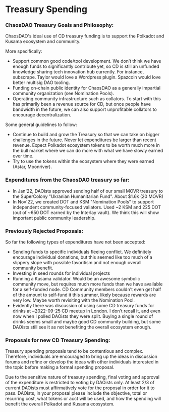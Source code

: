 # Treasury Spending

### ChaosDAO Treasury Goals and Philosophy:
ChaosDAO's ideal use of CD treasury funding is to support the Polkadot and Kusama ecosystem and community.

More specifically:
* Support common good code/tool development. We don’t think we have enough funds to significantly contribute yet, so CD is still an unfunded knowledge sharing tech innovation hub currently. For instance, subscrape. Taylor would love a Wordpress plugin. Spazcoin would love better multisig DAO tooling.
* Funding on-chain public identity for ChaosDAO as a generally impartial community organization (see Nomination Pools).
* Operating community infrastructure such as collators. To start with this has primarily been a revenue source for CD, but once people have bandwidth in the future, we can also support unprofitable collators to encourage decentralization. 

Some general guidelines to follow:

* Continue to build and grow the Treasury so that we can take on bigger challenges in the future. Never let expenditures be larger than recent revenue. Expect Polkadot ecosystem tokens to be worth much more in the bull market where we can do more with what we have slowly earned over time.
* Try to use the tokens within the ecosystem where they were earned (Astar, Moonriver).


### Expenditures from the ChaosDAO treasury so far:
* In Jan'22, DAOists approved sending half of our small MOVR treasury to the SuperColony "Ukranian Humanitarian Fund". About $1.6k (20 MOVR)
* In Nov'22, we created DOT and KSM "Nomination Pools" to support independent community-focused valiators. Used ~2 KSM and 225 DOT (out of ~650 DOT earned by the Interlay vault). We think this will show important public community leadership.

### Previously Rejected Proposals:
So far the following types of expenditures have not been accepted:
* Sending funds to specific individuals fleeing conflict. We definitely encourage individual donations, but this seemed like too much of a slippery slope with possible favoritism and not enough overall community benefit.
* Investing in seed rounds for individual projects
* Running a Kusama validator. Would be an awesome symbolic community move, but requires much more funds than we have available for a self-funded node. CD Community members couldn't even get half of the amount to self-fund it this summer, likely because rewards are very low. Maybe worth revisiting with the Nomination Pool.
* Evidently there was discussion of using some CD treasury funds for drinks at ~2022-09-25 CD meetup in London. I don’t recall it, and even now when I polled DAOists they were split. Buying a single round of drinks seems small and maybe good CD community building, but some DAOists still see it as not benefiting the overall ecosystem enough.



### Proposals for new CD Treasury Spending:
Treasury spending proposals tend to be contentious and complex. Therefore, individuals are encouraged to bring up the ideas in discussion forums and refine or develop the ideas with other individuals interested in the topic before making a formal spending proposal.

Due to the sensitive nature of treasury spending, final voting and approval of the expenditure is restricted to voting by DAOists only. At least 2/3 of current DAOists must affirmatively vote for the proposal in order for it to pass. DAOists, in your proposal please include the objective, total or recurring cost, what tokens or acct will be used, and how the spending will benefit the overall Polkadot and Kusama ecosystem.



